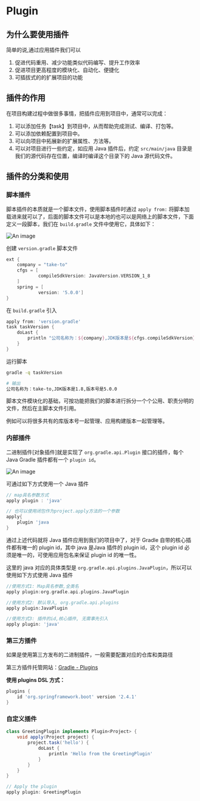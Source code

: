 # Plugin

## 为什么要使用插件

简单的说,通过应用插件我们可以

1. 促进代码重用、减少功能类似代码编写、提升工作效率
2. 促进项目更高程度的模块化、自动化、便捷化
3. 可插拔式的的扩展项目的功能

## 插件的作用

在项目构建过程中做很多事情，把插件应用到项目中，通常可以完成：

1. 可以添加任务【task】到项目中，从而帮助完成测试、编译、打包等。
2. 可以添加依赖配置到项目中。
3. 可以向项目中拓展新的扩展属性、方法等。
4. 可以对项目进行一些约定，如应用 Java 插件后，约定 `src/main/java` 目录是我们的源代码存在位置，编译时编译这个目录下的 Java 源代码文件。

## 插件的分类和使用

### 脚本插件

脚本插件的本质就是一个脚本文件，使用脚本插件时通过 `apply from:` 将脚本加载进来就可以了，后面的脚本文件可以是本地的也可以是网络上的脚本文件，下面定义一段脚本，我们在 `build.gradle` 文件中使用它，具体如下：

![An image](/img/java/build/gradle/17.png)

创建 `version.gradle` 脚本文件

```groovy
ext {
    company = "take-to"
    cfgs = [
            compileSdkVersion: JavaVersion.VERSION_1_8
    ]
    spring = [
            version: '5.0.0']
}
```

在 `build.gradle` 引入

```groovy
apply from: 'version.gradle'
task taskVersion {
    doLast {
        println "公司名称为：${company},JDK版本是${cfgs.compileSdkVersion},版本号是${spring.version}"
    }
}
```

运行脚本

```bash
gradle -q taskVersion

# 输出
公司名称为：take-to,JDK版本是1.8,版本号是5.0.0
```

脚本文件模块化的基础，可按功能把我们的脚本进行拆分一个个公用、职责分明的文件，然后在主脚本文件引用。

例如可以将很多共有的库版本号一起管理、应用构建版本一起管理等。

### 内部插件

二进制插件[对象插件]就是实现了 `org.gradle.api.Plugin` 接口的插件，每个 Java Gradle 插件都有一个 `plugin id`。

![An image](/img/java/build/gradle/18.png)

可通过如下方式使用一个 Java 插件

```groovy
// map具名参数方式
apply plugin : 'java' 

// 也可以使用闭包作为project.apply方法的一个参数
apply{
    plugin 'java
}
```

通过上述代码就将 Java 插件应用到我们的项目中了，对于 Gradle 自带的核心插件都有唯一的 plugin id，其中 java 是Java 插件的 plugin id，这个 plugin id 必须是唯一的，可使用应用包名来保证 plugin id 的唯一性。

这里的 java 对应的具体类型是 `org.gradle.api.plugins.JavaPlugin`，所以可以使用如下方式使用 Java 插件

```groovy
//使用方式1: Map具名参数,全类名
apply plugin:org.gradle.api.plugins.JavaPlugin

//使用方式2: 默认导入, org.gradle.api.plugins
apply plugin:JavaPlugin

//使用方式3: 插件的id,核心插件, 无需事先引入
apply plugin: 'java' 
```

### 第三方插件

如果是使用第三方发布的二进制插件，一般需要配置对应的仓库和类路径

第三方插件托管网站：[Gradle - Plugins](https://plugins.gradle.org/)

**使用 plugins DSL 方式：**

```groovy
plugins {
    id 'org.springframework.boot' version '2.4.1'
}
```

### 自定义插件

```groovy
class GreetingPlugin implements Plugin<Project> {
    void apply(Project project) {
        project.task('hello') {
            doLast {
                println 'Hello from the GreetingPlugin'
            }
        }
    }
}

// Apply the plugin
apply plugin: GreetingPlugin
```
